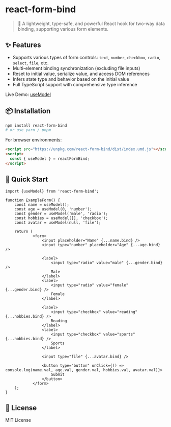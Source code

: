 # react-form-bind


> 🧩 A lightweight, type-safe, and powerful React hook for two-way data binding, supporting various form elements.

## ✨ Features

* Supports various types of form controls: `text`, `number`, `checkbox`, `radio`, `select`, `file`, etc.
* Multi-element binding synchronization (excluding file inputs)
* Reset to initial value, serialize value, and access DOM references
* Infers state type and behavior based on the initial value
* Full TypeScript support with comprehensive type inference

Live Demo: [useModel](https://viocha.github.io/react-form-bind)

## 📦 Installation

```bash
npm install react-form-bind
# or use yarn / pnpm
```

For browser environments:

```html
<script src="https://unpkg.com/react-form-bind/dist/index.umd.js"></script>
<script>
  const { useModel } = reactFormBind;
</script>
```

## 🚀 Quick Start

```tsx
import {useModel} from 'react-form-bind';

function ExampleForm() {
	const name = useModel();
	const age = useModel(0, 'number');
	const gender = useModel('male', 'radio');
	const hobbies = useModel([], 'checkbox');
	const avatar = useModel(null, 'file');

	return (
			<form>
				<input placeholder="Name" {...name.bind} />
				<input type="number" placeholder="Age" {...age.bind} />

				<label>
					<input type="radio" value="male" {...gender.bind} />
					Male
				</label>
				<label>
					<input type="radio" value="female" {...gender.bind} />
					Female
				</label>

				<label>
					<input type="checkbox" value="reading" {...hobbies.bind} />
					Reading
				</label>
				<label>
					<input type="checkbox" value="sports" {...hobbies.bind} />
					Sports
				</label>

				<input type="file" {...avatar.bind} />

				<button type="button" onClick={() => console.log(name.val, age.val, gender.val, hobbies.val, avatar.val)}>
					Submit
				</button>
			</form>
	);
}
```

## 📄 License

MIT License

